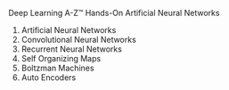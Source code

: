 Deep Learning A-Z™ Hands-On Artificial Neural Networks

 1) Artificial Neural Networks
 2) Convolutional Neural Networks
 3) Recurrent Neural Networks
 4) Self Organizing Maps
 5) Boltzman Machines
 6) Auto Encoders
